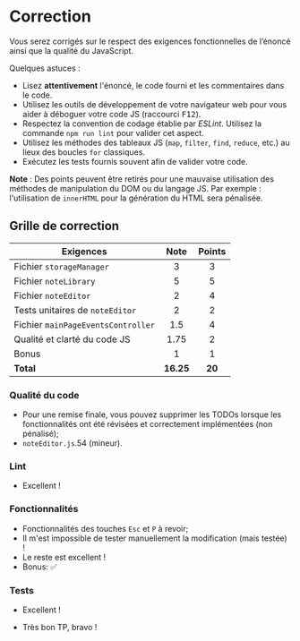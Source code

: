 # Correction

Vous serez corrigés sur le respect des exigences fonctionnelles de l’énoncé ainsi que la qualité du JavaScript.

Quelques astuces :
- Lisez **attentivement** l'énoncé, le code fourni et les commentaires dans le code.
- Utilisez les outils de développement de votre navigateur web pour vous aider à déboguer votre code JS (raccourci <kbd>F12</kbd>).
- Respectez la convention de codage établie par _ESLint_. Utilisez la commande `npm run lint` pour valider cet aspect.
- Utilisez les méthodes des tableaux JS (`map`, `filter`, `find`, `reduce`, etc.) au lieux des boucles `for` classiques.
- Exécutez les tests fournis souvent afin de valider votre code. 

**Note** : Des points peuvent être retirés pour une mauvaise utilisation des méthodes de manipulation du DOM ou du langage JS. Par exemple : l'utilisation de `innerHTML` pour la génération du HTML sera pénalisée.

## Grille de correction

| **Exigences**                                     | **Note** | **Points** |
| ------------------------------------------------- | :------: | :--------: |
| Fichier `storageManager`                          |    3     |     3      |
| Fichier `noteLibrary`                             |    5     |     5      |
| Fichier `noteEditor`                              |    2     |     4      |
| Tests unitaires de `noteEditor`                   |    2     |     2      |
| Fichier `mainPageEventsController`                |    1.5     |     4      |
| Qualité et clarté du code JS                      |    1.75     |     2      |
| Bonus                                             |    1     |     1      |
| **Total**                                         |  **16.25**   |   **20**   |

### Qualité du code

- Pour une remise finale, vous pouvez supprimer les TODOs lorsque les fonctionnalités ont été révisées et correctement implémentées (non pénalisé);
- `noteEditor.js`.54 (mineur).

### Lint

- Excellent !

### Fonctionnalités

- Fonctionnalités des touches `Esc` et `P` à revoir;
- Il m'est impossible de tester manuellement la modification (mais testée) !
- Le reste est excellent !
- Bonus: ✅

### Tests

- Excellent !

- Très bon TP, bravo !

